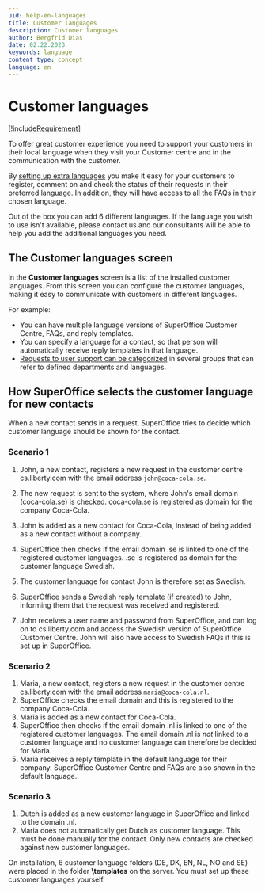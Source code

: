 ```yaml
---
uid: help-en-languages
title: Customer languages
description: Customer languages
author: Bergfrid Dias
date: 02.22.2023
keywords: language
content_type: concept
language: en
---
```


# Customer languages

[!include[Requirement](../../../../learn/includes/req-cep.md)]

To offer great customer experience you need to support your customers in their local language when they visit your Customer centre and in the communication with the customer.

By [setting up extra languages][1] you make it easy for your customers to register, comment on and check the status of their requests in their preferred language. In addition, they will have access to all the FAQs in their chosen language.

Out of the box you can add 6 different languages. If the language you wish to use isn't available, please contact us and our consultants will be able to help you add the additional languages you need.

## The Customer languages screen

In the **Customer languages** screen is a list of the installed customer languages. From this screen you can configure the customer languages, making it easy to communicate with customers in different languages.

For example:

* You can have multiple language versions of SuperOffice Customer Centre, FAQs, and reply templates.
* You can specify a language for a contact, so that person will automatically receive reply templates in that language.
* [Requests to user support can be categorized][3] in several groups that can refer to defined departments and languages.

## How SuperOffice selects the customer language for new contacts

When a new contact sends in a request, SuperOffice tries to decide which customer language should be shown for the contact.

### Scenario 1

1. John, a new contact, registers a new request in the customer centre cs.liberty.com with the email address `john@coca-cola.se`.

2. The new request is sent to the system, where John's email domain (coca-cola.se) is checked. coca-cola.se is registered as domain for the company Coca-Cola.

3. John is added as a new contact for Coca-Cola, instead of being added as a new contact without a company.

4. SuperOffice then checks if the email domain .se is linked to one of the registered customer languages. .se is registered as domain for the customer language Swedish.

5. The customer language for contact John is therefore set as Swedish.

6. SuperOffice sends a Swedish reply template (if created) to John, informing them that the request was received and registered.

7. John receives a user name and password from SuperOffice, and can log on to cs.liberty.com and access the Swedish version of SuperOffice Customer Centre. John will also have access to Swedish FAQs if this is set up in SuperOffice.

### Scenario 2

1. Maria, a new contact, registers a new request in the customer centre cs.liberty.com with the email address `maria@coca-cola.nl`.
2. SuperOffice checks the email domain and this is registered to the company Coca-Cola.
3. Maria is added as a new contact for Coca-Cola.
4. SuperOffice then checks if the email domain .nl is linked to one of the registered customer languages. The email domain .nl is *not* linked to a customer language and no customer language can therefore be decided for Maria.
5. Maria receives a reply template in the default language for their company. SuperOffice Customer Centre and FAQs are also shown in the default language.

### Scenario 3

1. Dutch is added as a new customer language in SuperOffice and linked to the domain .nl.
2. Maria does not automatically get Dutch as customer language. This must be done manually for the contact. Only new contacts are checked against new customer languages.

On installation, 6 customer language folders (DE, DK, EN, NL, NO and SE) were placed in the folder **\\templates** on the server. You must set up these customer languages yourself.

<!-- Referenced links -->
[1]: update.md
[3]: ../../../../request/admin/category/external-categories.md

<!-- Referenced images -->
